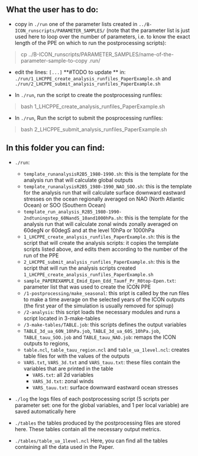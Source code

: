 ## What the user has to do:

- copy in `./run` one of the parameter lists created in `../B-ICON_runscripts/PARAMETER_SAMPLES/` (note that the parameter list is just used here to loop over the number of parameters, i.e. to know the exact length of the PPE on which to run the postprocessing scripts):

> cp ../B-ICON_runscripts/PARAMETER_SAMPLES/name-of-the-parameter-sample-to-copy .run/


- edit the lines:
`[...]` **#TODO to update **
in:
`./run/1_LHCPPE_create_analysis_runfiles_PaperExample.sh`
 and 
`./run/2_LHCPPE_submit_analysis_runfiles_PaperExample.sh`

- In `./run`, run the script to create the postprocessing runfiles: 

> bash 1_LHCPPE_create_analysis_runfiles_PaperExample.sh

- In `./run`, Run the script to submit the posprocessing runfiles: 

> bash 2_LHCPPE_submit_analysis_runfiles_PaperExample.sh

## In this folder you can find:

- `./run`:
   
    - `template_runanalysisR2B5_1980-1990.sh`: this is the template for the analysis run that will calculate global outputs
    - `template_runanalysisR2B5_1980-1990_NAO_SOO.sh`: this is the template for the analysis run that will calculate surface downward eastward stresses on the ocean regionally averaged on NAO (North Atlantic Ocean) or SOO (Southern Ocean)
    - `template_run_analysis_R2B5_1980-1990-2ndtuningstep_60NandS_10and1000hPa.sh`: this is the template for the analysis run that will calculate zonal winds zonally averaged on 60degN or 60degS and at the level 10hPa or 1000hPa
    - `1_LHCPPE_create_analysis_runfiles_PaperExample.sh`: this is the script that will create the analysis scripts: it copies the template scripts listed above, and edits them according to the number of the run of the PPE
    - `2_LHCPPE_submit_analysis_runfiles_PaperExample.sh`: this is the script that will run the analysis scripts created `1_LHCPPE_create_analysis_runfiles_PaperExample.sh`
    - `sample_PAPEREXAMPLE_Emid_Epen_Edd_Taumf_Pr_R0top-Epen.txt`: parameter list that was used to create the ICON PPE
    - `/1-postprocessing/make_seasonal`: this sript is called by the run files to make a time average on the selected years of the ICON outputs (the first year of the simulation is usually removed for spinup)
    - `/2-analysis`: this script loads the necessary modules and runs a script located in 3-make-tables
    - `/3-make-tables/TABLE.job`: this scripts defines the output variables
    - `TABLE_3d_ua_60N_10hPa.job`, `TABLE_3d_ua_60S_10hPa.job`, `TABLE_tauu_SOO.job` and `TABLE_tauu_NAO.job`: remaps the ICON outputs to regions,
    - `table.ncl`, `table_tauu_region.ncl` and `table_ua_1level.ncl`: creates table files for with the values of the outputs 
    - `VARS.txt`, `VARS_3d.txt` and `VARS_tauu.txt`: these files contain the variables that are printed in the table
        - `VARS.txt`: all 2d variables
        - `VARS_3d.txt`: zonal winds
        - `VARS_tauu.txt`: surface downward eastward ocean stresses

- `./log` 
the logs files of each postprocessing script (5 scripts per parameter set: one for the global variables, and 1 per local variable) are saved automatically here

- `./tables`
the tables produced by the postprocessing files are stored here.
These tables contain all the necessary output metrics.

- `./tables/table_ua_1level.ncl`
Here, you can find all the tables containing all the data used in the Paper.
